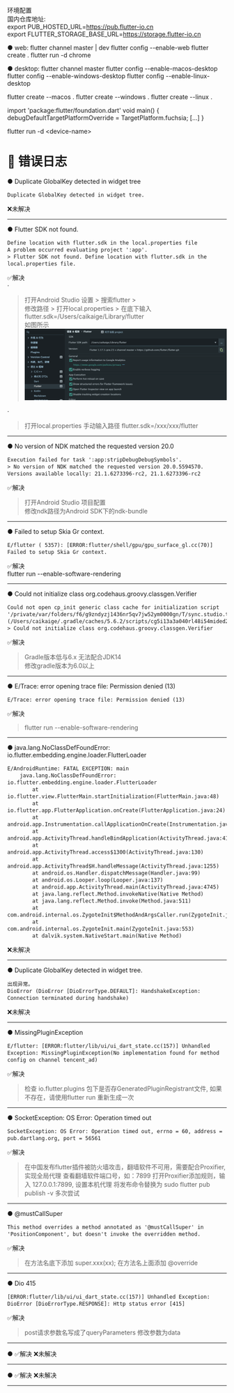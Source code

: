 环境配置  
国内仓库地址:  
export PUB_HOSTED_URL=https://pub.flutter-io.cn  
export FLUTTER_STORAGE_BASE_URL=https://storage.flutter-io.cn

● web:
flutter channel master | dev
flutter config --enable-web
flutter create .
flutter run -d chrome

● desktop:
flutter channel master
flutter config --enable-macos-desktop
flutter config --enable-windows-desktop
flutter config --enable-linux-desktop

flutter create --macos .
flutter create --windows .
flutter create --linux .

import 'package:flutter/foundation.dart'
void main() {
  debugDefaultTargetPlatformOverride = TargetPlatform.fuchsia;
  [...]
}

flutter run -d \<device-name> 

🦠 错误日志
========================================================
● Duplicate GlobalKey detected in widget tree
```log
Duplicate GlobalKey detected in widget tree.
```
❌未解决

--------------------------------------------------------

● Flutter SDK not found. 
```log
Define location with flutter.sdk in the local.properties file
A problem occurred evaluating project ':app'.
> Flutter SDK not found. Define location with flutter.sdk in the local.properties file.
```
✅解决  
·
> 打开Android Studio 设置 > 搜索flutter >  
> 修改路径 > 打开local.properties > 在底下输入      
> flutter.sdk=/Users/caikaige/Library/flutter    
> 如图所示   
![](../assets/images/flutter_sdk.png)  

·
> 打开local.properties
> 手动输入路径 
flutter.sdk=/xxx/xxx/flutter

--------------------------------------------------------

● No version of NDK matched the requested version 20.0
```log
Execution failed for task ':app:stripDebugDebugSymbols'.
> No version of NDK matched the requested version 20.0.5594570. Versions available locally: 21.1.6273396-rc2, 21.1.6273396-rc2
```
✅解决  
> 打开Android Studio 项目配置  
> 修改ndk路径为Android SDK下的ndk-bundle

--------------------------------------------------------

● Failed to setup Skia Gr context.
```log
E/flutter ( 5357): [ERROR:flutter/shell/gpu/gpu_surface_gl.cc(70)] Failed to setup Skia Gr context.
```

✅解决  
flutter run --enable-software-rendering  

--------------------------------------------------------

● Could not initialize class org.codehaus.groovy.classgen.Verifier
```log
Could not open cp_init generic class cache for initialization script '/private/var/folders/f6/g9zndyzj1436nr5qv7jw52ym0000gn/T/sync.studio.tooling4.gradle' (/Users/caikaige/.gradle/caches/5.6.2/scripts/cg5i13a3a040rl48i54mided2/cp_init/cp_init40e7ec637808a9c747559d26950b1d9b).
> Could not initialize class org.codehaus.groovy.classgen.Verifier
```
✅解决  
> Gradle版本低与6.x 无法配合JDK14  
> 修改gradle版本为6.0以上

--------------------------------------------------------


● E/Trace: error opening trace file: Permission denied (13)
```log
E/Trace: error opening trace file: Permission denied (13)
```
✅解决  
> flutter run --enable-software-rendering  

--------------------------------------------------------

● java.lang.NoClassDefFoundError: io.flutter.embedding.engine.loader.FlutterLoader
```log
E/AndroidRuntime: FATAL EXCEPTION: main
    java.lang.NoClassDefFoundError: io.flutter.embedding.engine.loader.FlutterLoader
        at io.flutter.view.FlutterMain.startInitialization(FlutterMain.java:48)
        at io.flutter.app.FlutterApplication.onCreate(FlutterApplication.java:24)
        at android.app.Instrumentation.callApplicationOnCreate(Instrumentation.java:999)
        at android.app.ActivityThread.handleBindApplication(ActivityThread.java:4151)
        at android.app.ActivityThread.access$1300(ActivityThread.java:130)
        at android.app.ActivityThread$H.handleMessage(ActivityThread.java:1255)
        at android.os.Handler.dispatchMessage(Handler.java:99)
        at android.os.Looper.loop(Looper.java:137)
        at android.app.ActivityThread.main(ActivityThread.java:4745)
        at java.lang.reflect.Method.invokeNative(Native Method)
        at java.lang.reflect.Method.invoke(Method.java:511)
        at com.android.internal.os.ZygoteInit$MethodAndArgsCaller.run(ZygoteInit.java:786)
        at com.android.internal.os.ZygoteInit.main(ZygoteInit.java:553)
        at dalvik.system.NativeStart.main(Native Method)
```
❌未解决

--------------------------------------------------------


● Duplicate GlobalKey detected in widget tree.

```log
出现异常。
DioError (DioError [DioErrorType.DEFAULT]: HandshakeException: Connection terminated during handshake)
```
❌未解决

--------------------------------------------------------

● MissingPluginException
```log
E/flutter: [ERROR:flutter/lib/ui/ui_dart_state.cc(157)] Unhandled Exception: MissingPluginException(No implementation found for method config on channel tencent_ad)
```
✅解决  
> 检查 io.flutter.plugins 包下是否存GeneratedPluginRegistrant文件, 如果不存在，请使用flutter run 重新生成一次


--------------------------------------------------------

● SocketException: OS Error: Operation timed out

```log
SocketException: OS Error: Operation timed out, errno = 60, address = pub.dartlang.org, port = 56561
```
✅解决  
> 在中国发布flutter插件被防火墙攻击，翻墙软件不可用，需要配合Proxifier,
实现全局代理
> 查看翻墙软件端口号，如：7899
> 打开Proxifier添加规则，输入 127.0.0.1:7899, 设置本机代理
> 将发布命令替换为 sudo flutter pub publish -v
> 多次尝试

--------------------------------------------------------

● @mustCallSuper
```log
This method overrides a method annotated as '@mustCallSuper' in 'PositionComponent', but doesn't invoke the overridden method.
```
✅解决
> 在方法名底下添加 super.xxx(xx);
> 在方法名上面添加 @override

--------------

● Dio 415
```log
[ERROR:flutter/lib/ui/ui_dart_state.cc(157)] Unhandled Exception: DioError [DioErrorType.RESPONSE]: Http status error [415]
```
✅解决
> post请求参数名写成了queryParameters
> 修改参数为data
--------------------------------------------------------


● 
✅解决
❌未解决

--------------------------------------------------------


● 
✅解决
❌未解决

--------------------------------------------------------
